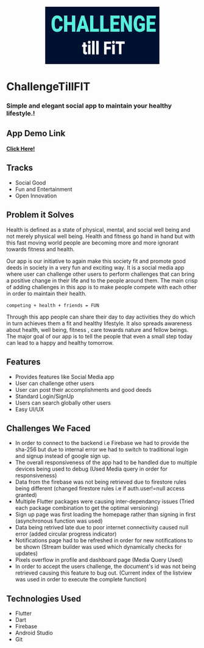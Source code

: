 <p align="center">
  <img width="300" height="150" src="https://github.com/adrsh-23/ChallengeTillFIT/blob/Dev/assets/logo.PNG">
</p>

# ChallengeTillFIT

### Simple and elegant social app to maintain your healthy lifestyle.!

## App Demo Link
####  [Click Here!](https://drive.google.com/file/d/1ocmutfSGEnEuONXqmM4BuM1DAKNDzl_n/view?usp=sharing)


## Tracks
  * Social Good
  * Fun and Entertainment
  * Open Innovation

## Problem it Solves
  Health is defined as a state of physical, mental, and social well being and not merely physical well being.
  Health and fitness go hand in hand but with this fast moving world people are becoming more and more ignorant towards fitness and health.

  Our app is our initiative to again make this society fit and promote good deeds in society in a very fun and exciting way.
  It is a social media app where user can challenge  other users to perform challenges that can bring a positive change in their life and to the people around them.
  The main crisp of adding challenges in this app is to make people compete with each other in order to maintain their health.
  
  ```
  competing + health + friends = FUN 
  ```
  
  Through this app people can share their day to day activities they do which in turn achieves them a fit and healthy lifestyle.
  It also spreads awareness about health, well being, fitness , care towards nature and fellow beings.
  The major goal of our app is to tell the people that even a small step today can lead to a happy and healthy tomorrow. 

## Features
  * Provides features like Social Media app
  * User can challenge other users 
  * User can post their accomplishments and good deeds
  * Standard Login/SignUp 
  * Users can search globally other users
  * Easy UI/UX
  
## Challenges We Faced

  *  In order to connect to the backend i.e Firebase we had to provide the sha-256 but due to internal error we had to switch to traditional login and signup instead of google sign up.
  *  The overall responsiveness of the app had to be handled due to multiple devices being used to debug (Used Media query in order for responsiveness)
  *  Data from the firebase was not being retrieved due to firestore rules being different (changed firestore rules i.e if auth.user!=null access granted)
  *  Multiple Flutter packages were causing inter-dependancy issues (Tried each package combination to get the optimal versioning)
  *  Sign up page was first loading the homepage rather than signing in first (asynchronous function was used)
  *  Data being retrived late due to poor internet connectivity caused null error (added circular progress indicator)
  *  Notifications page had to be refreshed in order for new notifications to be shown (Stream builder was used which dynamically checks for updates)
  *  Pixels overflow in profile and dashboard page (Media Query Used)
  *  In order to accept the users challenge, the document's id was not being retrieved causing this feature to bug out. (Current index of the listview was used in order to execute the complete function)


## Technologies Used
  * Flutter
  * Dart
  * Firebase
  * Android Studio
  * Git


